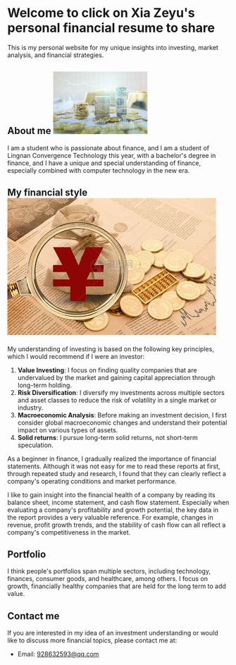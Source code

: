 # Welcome to click on Xia Zeyu's personal financial resume to share

This is my personal website for my unique insights into investing, market analysis, and financial strategies.

## About me            ![金币](https://github.com/928632593/928632593./blob/main/OIP%20(1).jpg?raw=true)
I am a student who is passionate about finance, and I am a student of Lingnan Convergence Technology this year, with a bachelor's degree in finance, and I have a unique and special understanding of finance, especially combined with computer technology in the new era.
## My financial style       ![金融](https://github.com/928632593/928632593./blob/main/OIP.jpg?raw=true)   
My understanding of investing is based on the following key principles, which I would recommend if I were an investor:

1. **Value Investing**: I focus on finding quality companies that are undervalued by the market and gaining capital appreciation through long-term holding.
2. **Risk Diversification**: I diversify my investments across multiple sectors and asset classes to reduce the risk of volatility in a single market or industry.
3. **Macroeconomic Analysis**: Before making an investment decision, I first consider global macroeconomic changes and understand their potential impact on various types of assets.
4. **Solid returns**: I pursue long-term solid returns, not short-term speculation.

As a beginner in finance, I gradually realized the importance of financial statements. Although it was not easy for me to read these reports at first, through repeated study and research, I found that they can clearly reflect a company's operating conditions and market performance.

I like to gain insight into the financial health of a company by reading its balance sheet, income statement, and cash flow statement. Especially when evaluating a company's profitability and growth potential, the key data in the report provides a very valuable reference. For example, changes in revenue, profit growth trends, and the stability of cash flow can all reflect a company's competitiveness in the market.

## Portfolio
I think people's portfolios span multiple sectors, including technology, finances, consumer goods, and healthcare, among others. I focus on growth, financially healthy companies that are held for the long term to add value.

## Contact me
If you are interested in my idea of an investment understanding or would like to discuss more financial topics, please contact me at:
- Email: 928632593@qq.com
